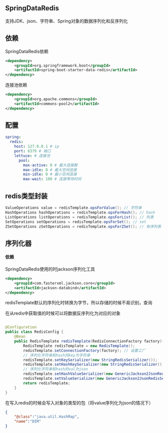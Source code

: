 ## SpringDataRedis

支持JDK、json、字符串、Spring对象的数据序列化和反序列化

## 依赖

SpringDataRedis依赖

```xml
<dependency>
    <groupId>org.springframework.boot</groupId>
    <artifactId>spring-boot-starter-data-redis</artifactId>
</dependency>
```

连接池依赖

```xml
<dependency>
    <groupId>org.apache.commons</groupId>
    <artifactId>commons-pool2</artifactId>
</dependency>
```

## 配置

```yml
spring:
  redis:
    host: 127.0.0.1 # ip
    port: 6379 # 端口
    lettuce: # 连接池
      pool:
        max-active: 8 # 最大连接数
        max-idle: 8 # 最大空闲连接
        min-idle: 0 # 最小空闲连接
        max-wait: 100 # 连接等待时间
```

## redis类型封装

```java
ValueOperations value = redisTemplate.opsForValue(); // 字符串
HashOperations hashOperations = redisTemplate.opsForHash(); // hash
ListOperations listOperations = redisTemplate.opsForList(); // 列表
SetOperations setOperations = redisTemplate.opsForSet(); // set
ZSetOperations zSetOperations = redisTemplate.opsForZSet(); // 有序列表
```

## 序列化器

#### 依赖

SpringDataRedis使用的时jackson序列化工具

```xml
<dependency>
    <groupId>com.fasterxml.jackson.core</groupId>
    <artifactId>jackson-databind</artifactId>
</dependency>
```

redisTemplate默认的序列化时转换为字节，所以存储的时候不易识别，查询

在从redis中获取值的时候可以将数据反序列化为对应的对象

```java

@Configuration
public class RedisConfig {
    @Bean
    public RedisTemplate redisTemplate(RedisConnectionFactory factory){
        RedisTemplate redisTemplate = new RedisTemplate();
        redisTemplate.setConnectionFactory(factory); // 设置工厂
        // 序列化字符串和hash的key为字符串
        redisTemplate.setKeySerializer(new StringRedisSerializer());
        redisTemplate.setHashKeySerializer(new StringRedisSerializer());
        // 序列化字符串和hash的val为json
        redisTemplate.setHashValueSerializer(new GenericJackson2JsonRedisSerializer());
        redisTemplate.setValueSerializer(new GenericJackson2JsonRedisSerializer());
        return redisTemplate;
    }
}
```

在写入redis的时候会写入对象的类型的包（将value序列化为json的情况下）

``` json
{
    "@class":"java.util.HashMap",
    "name":"DIM"
}
```

